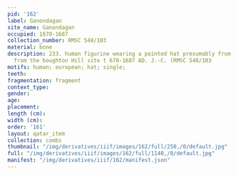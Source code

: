 ```yaml
---
pid: '162'
label: Ganondagan
site_name: Ganondagan
occupied: 1670-1687
collection_number: RMSC 548/103
material: bone
description: 233. human figurine wearing a pointed hat presumably from a seneca comb
  from the boughton Hill site t 670-1687 AD. J.-C. (RMSC 548/103
motifs: human; european; hat; single;
teeth:
fragmentation: fragment
context_type:
gender:
age:
placement:
length (cm):
width (cm):
order: '161'
layout: qatar_item
collection: combs
thumbnail: "/img/derivatives/iiif/images/162/full/250,/0/default.jpg"
full: "/img/derivatives/iiif/images/162/full/1140,/0/default.jpg"
manifest: "/img/derivatives/iiif/162/manifest.json"
---
```


